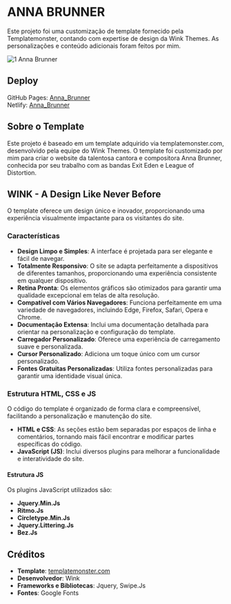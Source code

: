 # ANNA BRUNNER

Este projeto foi uma customização de template fornecido pela Templatemonster, contando com expertise de design da Wink Themes. As personalizações e conteúdo adicionais foram feitos por mim.

![1 Anna Brunner](https://github.com/SimonePenido/Anna_Brunner/assets/112627846/94cd5169-c938-41e5-b400-382c582be33c)


## Deploy

GitHub Pages:  [Anna_Brunner](https://simonepenido.github.io/Anna_Brunner/)
<br>
Netlify:  [Anna_Brunner](https://annabrunner.netlify.app)


## Sobre o Template

Este projeto é baseado em um template adquirido via templatemonster.com, desenvolvido pela equipe do Wink Themes. O template foi customizado por mim para criar o website da talentosa cantora e compositora Anna Brunner, conhecida por seu trabalho com as bandas Exit Eden e League of Distortion.

## WINK - A Design Like Never Before

O template oferece um design único e inovador, proporcionando uma experiência visualmente impactante para os visitantes do site.

### Características

- **Design Limpo e Simples**: A interface é projetada para ser elegante e fácil de navegar.
- **Totalmente Responsivo**: O site se adapta perfeitamente a dispositivos de diferentes tamanhos, proporcionando uma experiência consistente em qualquer dispositivo.
- **Retina Pronta**: Os elementos gráficos são otimizados para garantir uma qualidade excepcional em telas de alta resolução.
- **Compatível com Vários Navegadores**: Funciona perfeitamente em uma variedade de navegadores, incluindo Edge, Firefox, Safari, Opera e Chrome.
- **Documentação Extensa**: Inclui uma documentação detalhada para orientar na personalização e configuração do template.
- **Carregador Personalizado**: Oferece uma experiência de carregamento suave e personalizada.
- **Cursor Personalizado**: Adiciona um toque único com um cursor personalizado.
- **Fontes Gratuitas Personalizadas**: Utiliza fontes personalizadas para garantir uma identidade visual única.

### Estrutura HTML, CSS e JS

O código do template é organizado de forma clara e compreensível, facilitando a personalização e manutenção do site. 

- **HTML e CSS**: As seções estão bem separadas por espaços de linha e comentários, tornando mais fácil encontrar e modificar partes específicas do código.
- **JavaScript (JS)**: Inclui diversos plugins para melhorar a funcionalidade e interatividade do site.

#### Estrutura JS

Os plugins JavaScript utilizados são:

- **Jquery.Min.Js**
- **Ritmo.Js**
- **Circletype.Min.Js**
- **Jquery.Littering.Js**
- **Bez.Js**

## Créditos

- **Template**: [templatemonster.com](https://www.templatemonster.com/)
- **Desenvolvedor**: Wink
- **Frameworks e Bibliotecas**: Jquery, Swipe.Js
- **Fontes**: Google Fonts


